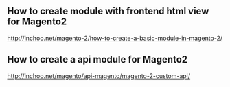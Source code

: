 ## How to create module with frontend html view for Magento2

http://inchoo.net/magento-2/how-to-create-a-basic-module-in-magento-2/

## How to create a api module for Magento2

http://inchoo.net/magento/api-magento/magento-2-custom-api/

